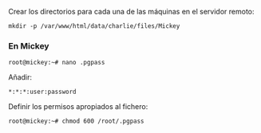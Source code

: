 Crear los directorios para cada una de las máquinas en el servidor remoto:
~~~
mkdir -p /var/www/html/data/charlie/files/Mickey
~~~

### En Mickey
~~~
root@mickey:~# nano .pgpass
~~~

Añadir:

~~~
*:*:*:user:password
~~~

Definir los permisos apropiados al fichero:
~~~
root@mickey:~# chmod 600 /root/.pgpass
~~~
